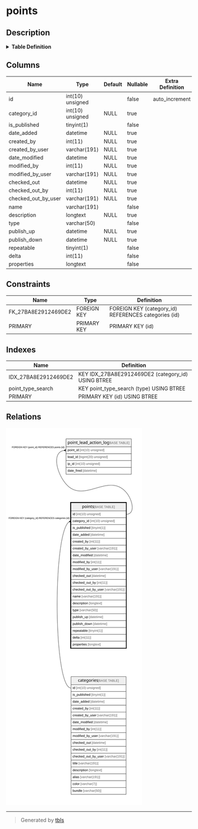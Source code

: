 # points

## Description

<details>
<summary><strong>Table Definition</strong></summary>

```sql
CREATE TABLE `points` (
  `id` int(10) unsigned NOT NULL AUTO_INCREMENT,
  `category_id` int(10) unsigned DEFAULT NULL,
  `is_published` tinyint(1) NOT NULL,
  `date_added` datetime DEFAULT NULL,
  `created_by` int(11) DEFAULT NULL,
  `created_by_user` varchar(191) COLLATE utf8mb4_unicode_ci DEFAULT NULL,
  `date_modified` datetime DEFAULT NULL,
  `modified_by` int(11) DEFAULT NULL,
  `modified_by_user` varchar(191) COLLATE utf8mb4_unicode_ci DEFAULT NULL,
  `checked_out` datetime DEFAULT NULL,
  `checked_out_by` int(11) DEFAULT NULL,
  `checked_out_by_user` varchar(191) COLLATE utf8mb4_unicode_ci DEFAULT NULL,
  `name` varchar(191) COLLATE utf8mb4_unicode_ci NOT NULL,
  `description` longtext COLLATE utf8mb4_unicode_ci DEFAULT NULL,
  `type` varchar(50) COLLATE utf8mb4_unicode_ci NOT NULL,
  `publish_up` datetime DEFAULT NULL,
  `publish_down` datetime DEFAULT NULL,
  `repeatable` tinyint(1) NOT NULL,
  `delta` int(11) NOT NULL,
  `properties` longtext COLLATE utf8mb4_unicode_ci NOT NULL COMMENT '(DC2Type:array)',
  PRIMARY KEY (`id`),
  KEY `IDX_27BA8E2912469DE2` (`category_id`),
  KEY `point_type_search` (`type`),
  CONSTRAINT `FK_27BA8E2912469DE2` FOREIGN KEY (`category_id`) REFERENCES `categories` (`id`) ON DELETE SET NULL
) ENGINE=InnoDB DEFAULT CHARSET=utf8mb4 COLLATE=utf8mb4_unicode_ci ROW_FORMAT=DYNAMIC
```

</details>

## Columns

| Name | Type | Default | Nullable | Extra Definition | Children | Parents | Comment |
| ---- | ---- | ------- | -------- | --------------- | -------- | ------- | ------- |
| id | int(10) unsigned |  | false | auto_increment | [point_lead_action_log](point_lead_action_log.md) |  |  |
| category_id | int(10) unsigned | NULL | true |  |  | [categories](categories.md) |  |
| is_published | tinyint(1) |  | false |  |  |  |  |
| date_added | datetime | NULL | true |  |  |  |  |
| created_by | int(11) | NULL | true |  |  |  |  |
| created_by_user | varchar(191) | NULL | true |  |  |  |  |
| date_modified | datetime | NULL | true |  |  |  |  |
| modified_by | int(11) | NULL | true |  |  |  |  |
| modified_by_user | varchar(191) | NULL | true |  |  |  |  |
| checked_out | datetime | NULL | true |  |  |  |  |
| checked_out_by | int(11) | NULL | true |  |  |  |  |
| checked_out_by_user | varchar(191) | NULL | true |  |  |  |  |
| name | varchar(191) |  | false |  |  |  |  |
| description | longtext | NULL | true |  |  |  |  |
| type | varchar(50) |  | false |  |  |  |  |
| publish_up | datetime | NULL | true |  |  |  |  |
| publish_down | datetime | NULL | true |  |  |  |  |
| repeatable | tinyint(1) |  | false |  |  |  |  |
| delta | int(11) |  | false |  |  |  |  |
| properties | longtext |  | false |  |  |  | (DC2Type:array) |

## Constraints

| Name | Type | Definition |
| ---- | ---- | ---------- |
| FK_27BA8E2912469DE2 | FOREIGN KEY | FOREIGN KEY (category_id) REFERENCES categories (id) |
| PRIMARY | PRIMARY KEY | PRIMARY KEY (id) |

## Indexes

| Name | Definition |
| ---- | ---------- |
| IDX_27BA8E2912469DE2 | KEY IDX_27BA8E2912469DE2 (category_id) USING BTREE |
| point_type_search | KEY point_type_search (type) USING BTREE |
| PRIMARY | PRIMARY KEY (id) USING BTREE |

## Relations

![er](points.svg)

---

> Generated by [tbls](https://github.com/k1LoW/tbls)
